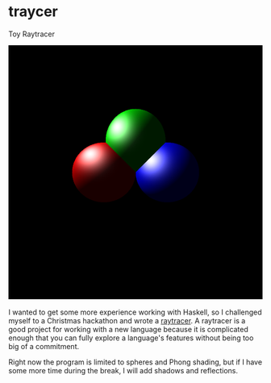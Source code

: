 # traycer
Toy Raytracer

![Example Render](https://github.com/Tnecniv/traycer/blob/master/example.png?raw=true "Example Render")

I wanted to get some more experience working with Haskell, so I challenged myself to a Christmas hackathon and wrote a [raytracer](https://en.wikipedia.org/wiki/Ray_tracing_(graphics)). A raytracer is a good project for working with a new language because it is complicated enough that you can fully explore a language's features without being too big of a commitment.

Right now the program is limited to spheres and Phong shading, but if I have some more time during the break, I will add shadows and reflections.
